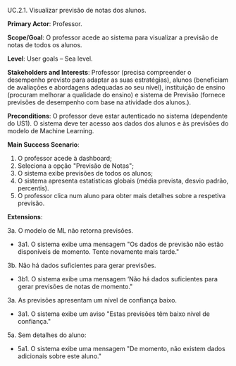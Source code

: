 UC.2.1. Visualizar previsão de notas dos alunos.


**Primary Actor**: Professor.

**Scope/Goal**: O professor acede ao sistema para visualizar a previsão de notas de todos os alunos.

**Level**: User goals – Sea level.

**Stakeholders and Interests**: Professor  (precisa compreender o desempenho previsto para adaptar as suas estratégias), alunos  (beneficiam de avaliações e abordagens adequadas ao seu nível), instituição de ensino (procuram melhorar a qualidade do ensino) e sistema de Previsão (fornece previsões de desempenho com base na atividade dos alunos.).

**Preconditions**: O professor deve estar autenticado no sistema (dependente do US1). O sistema deve ter acesso aos dados dos alunos e às previsões do modelo de Machine Learning. 

**Main Success Scenario**:  
1. O professor acede à dashboard;
2. Seleciona a opção "Previsão de Notas";
3. O sistema exibe previsões de todos os alunos;
4. O sistema apresenta estatísticas globais (média prevista, desvio padrão, percentis).
5.  O professor clica num aluno para obter mais detalhes sobre a respetiva previsão.

**Extensions**:

3a. O modelo de ML não retorna previsões.
- 3a1. O sistema exibe uma mensagem "Os dados de previsão não estão disponíveis de momento. Tente novamente mais tarde."

3b. Não há dados suficientes para gerar previsões.
- 3b1. O sistema exibe uma mensagem ‘Não há dados suficientes para gerar previsões de notas de momento."

3a. As previsões apresentam um nível de confiança baixo.
- 3a1. O sistema exibe um aviso "Estas previsões têm baixo nível de confiança."
 
5a.  Sem detalhes do aluno:
- 5a1. O sistema exibe uma mensagem "De momento, não existem dados adicionais sobre este aluno."